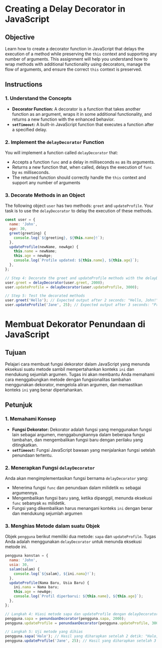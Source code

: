 # Creating a Delay Decorator in JavaScript

## Objective

Learn how to create a decorator function in JavaScript that delays the execution of a method while preserving the `this` context and supporting any number of arguments. This assignment will help you understand how to wrap methods with additional functionality using decorators, manage the flow of arguments, and ensure the correct `this` context is preserved.

## Instructions

### 1. Understand the Concepts

- **Decorator Function:** A decorator is a function that takes another function as an argument, wraps it in some additional functionality, and returns a new function with the enhanced behavior.
- **`setTimeout`:** A built-in JavaScript function that executes a function after a specified delay.

### 2. Implement the `delayDecorator` Function

You will implement a function called `delayDecorator` that:

- Accepts a function `func` and a delay in milliseconds `ms` as its arguments.
- Returns a new function that, when called, delays the execution of `func` by `ms` milliseconds.
- The returned function should correctly handle the `this` context and support any number of arguments

### 3. Decorate Methods in an Object

The following object `user` has two methods: `greet` and `updateProfile`. Your task is to use the `delayDecorator` to delay the execution of these methods.

```javascript
const user = {
  name: 'John',
  age: 30,
  greet(greeting) {
    console.log(`${greeting}, ${this.name}!`);
  },
  updateProfile(newName, newAge) {
    this.name = newName;
    this.age = newAge;
    console.log(`Profile updated: ${this.name}, ${this.age}`);
  },
};

// Step 4: Decorate the greet and updateProfile methods with the delayDecorator
user.greet = delayDecorator(user.greet, 2000);
user.updateProfile = delayDecorator(user.updateProfile, 3000);

// Step 5: Test the decorated methods
user.greet('Hello'); // Expected output after 2 seconds: "Hello, John!"
user.updateProfile('Jane', 25); // Expected output after 3 seconds: "Profile updated: Jane, 25"
```

# Membuat Dekorator Penundaan di JavaScript

## Tujuan

Pelajari cara membuat fungsi dekorator dalam JavaScript yang menunda eksekusi suatu metode sambil mempertahankan konteks `ini` dan mendukung sejumlah argumen. Tugas ini akan membantu Anda memahami cara menggabungkan metode dengan fungsionalitas tambahan menggunakan dekorator, mengelola aliran argumen, dan memastikan konteks `ini` yang benar dipertahankan.

## Petunjuk

### 1. Memahami Konsep

- **Fungsi Dekorator:** Dekorator adalah fungsi yang menggunakan fungsi lain sebagai argumen, menggabungkannya dalam beberapa fungsi tambahan, dan mengembalikan fungsi baru dengan perilaku yang ditingkatkan.
- **`setTimeout`:** Fungsi JavaScript bawaan yang menjalankan fungsi setelah penundaan tertentu.

### 2. Menerapkan Fungsi `delayDecorator`

Anda akan mengimplementasikan fungsi bernama `delayDecorator` yang:

- Menerima fungsi `func` dan penundaan dalam milidetik `ms` sebagai argumennya.
- Mengembalikan fungsi baru yang, ketika dipanggil, menunda eksekusi `func` sebanyak `ms` milidetik.
- Fungsi yang dikembalikan harus menangani konteks `ini` dengan benar dan mendukung sejumlah argumen

### 3. Menghias Metode dalam suatu Objek

Objek `pengguna` berikut memiliki dua metode: `sapa` dan `updateProfile`. Tugas Anda adalah menggunakan `delayDecorator` untuk menunda eksekusi metode ini.

```javascript
pengguna konstan = {
  nama: 'John',
  usia: 30,
  salam(salam) {
    console.log(`${salam}, ${ini.nama}!`);
  },
  updateProfile(Nama Baru, Usia Baru) {
    ini.nama = Nama baru;
    this.age = newAge;
    console.log(`Profil diperbarui: ${this.name}, ${this.age}`);
  },
};

// Langkah 4: Hiasi metode sapa dan updateProfile dengan delayDecorator
pengguna.sapa = penundaanDecorator(pengguna.sapa, 2000);
pengguna.updateProfile = penundaanDecorator(pengguna.updateProfile, 3000);

// Langkah 5: Uji metode yang dihias
pengguna.sapa('Halo'); // Hasil yang diharapkan setelah 2 detik: "Halo, John!"
pengguna.updateProfile('Jane', 25); // Hasil yang diharapkan setelah 3 detik: "Profil diperbarui: Jane, 25"
```
